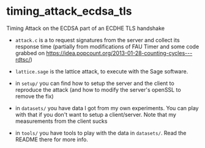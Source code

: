 # timing_attack_ecdsa_tls
Timing Attack on the ECDSA part of an ECDHE TLS handshake


* `attack.c` is a to request signatures from the server and collect its response time (partially from modifications of FAU Timer and some code grabbed on https://idea.popcount.org/2013-01-28-counting-cycles---rdtsc/)

* `lattice.sage` is the lattice attack, to execute with the Sage software.

* in `setup/` you can find how to setup the server and the client to reproduce the attack (and how to modify the server's openSSL to remove the fix)

* in `datasets/` you have data I got from my own experiments. You can play with that if you don't want to setup a client/server. Note that my measurements from the client sucks

* in `tools/` you have tools to play with the data in `datasets/`. Read the README there for more info.


